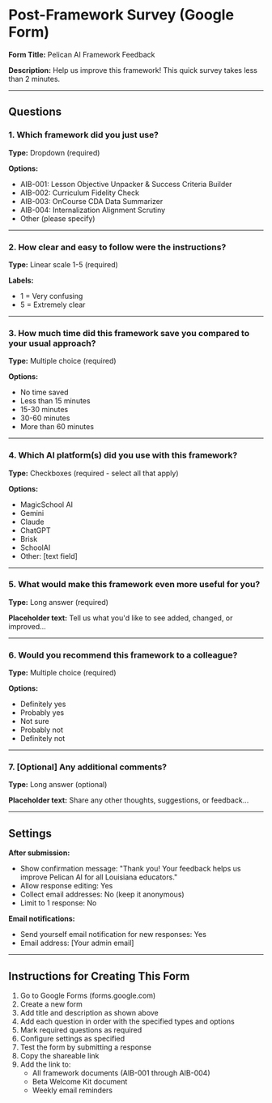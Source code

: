 # Post-Framework Survey (Google Form)

**Form Title:** Pelican AI Framework Feedback

**Description:** Help us improve this framework! This quick survey takes less than 2 minutes.

---

## Questions

### 1. Which framework did you just use?
**Type:** Dropdown (required)

**Options:**
- AIB-001: Lesson Objective Unpacker & Success Criteria Builder
- AIB-002: Curriculum Fidelity Check
- AIB-003: OnCourse CDA Data Summarizer
- AIB-004: Internalization Alignment Scrutiny
- Other (please specify)

---

### 2. How clear and easy to follow were the instructions?
**Type:** Linear scale 1-5 (required)

**Labels:**
- 1 = Very confusing
- 5 = Extremely clear

---

### 3. How much time did this framework save you compared to your usual approach?
**Type:** Multiple choice (required)

**Options:**
- No time saved
- Less than 15 minutes
- 15-30 minutes
- 30-60 minutes
- More than 60 minutes

---

### 4. Which AI platform(s) did you use with this framework?
**Type:** Checkboxes (required - select all that apply)

**Options:**
- MagicSchool AI
- Gemini
- Claude
- ChatGPT
- Brisk
- SchoolAI
- Other: [text field]

---

### 5. What would make this framework even more useful for you?
**Type:** Long answer (required)

**Placeholder text:** Tell us what you'd like to see added, changed, or improved...

---

### 6. Would you recommend this framework to a colleague?
**Type:** Multiple choice (required)

**Options:**
- Definitely yes
- Probably yes
- Not sure
- Probably not
- Definitely not

---

### 7. [Optional] Any additional comments?
**Type:** Long answer (optional)

**Placeholder text:** Share any other thoughts, suggestions, or feedback...

---

## Settings

**After submission:**
- Show confirmation message: "Thank you! Your feedback helps us improve Pelican AI for all Louisiana educators."
- Allow response editing: Yes
- Collect email addresses: No (keep it anonymous)
- Limit to 1 response: No

**Email notifications:**
- Send yourself email notification for new responses: Yes
- Email address: [Your admin email]

---

## Instructions for Creating This Form

1. Go to Google Forms (forms.google.com)
2. Create a new form
3. Add title and description as shown above
4. Add each question in order with the specified types and options
5. Mark required questions as required
6. Configure settings as specified
7. Test the form by submitting a response
8. Copy the shareable link
9. Add the link to:
   - All framework documents (AIB-001 through AIB-004)
   - Beta Welcome Kit document
   - Weekly email reminders

